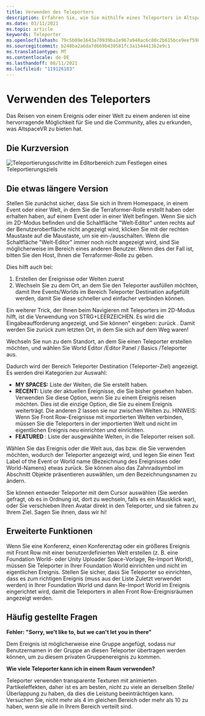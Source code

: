 ```yaml
---
title: Verwenden des Teleporters
description: Erfahren Sie, wie Sie mithilfe eines Teleporters in AltspaceVR von einem Ereignis oder einer Welt zu einem anderen reisen.
ms.date: 03/11/2021
ms.topic: article
keywords: Teleporter
ms.openlocfilehash: 79c5b09e1643a70939ba1e967a948ac6c80c2b615bce9eef598d0e07b7722ea3
ms.sourcegitcommit: b248ba2a6da7d669b430581fc3a1544413b2e9c1
ms.translationtype: MT
ms.contentlocale: de-DE
ms.lasthandoff: 08/11/2021
ms.locfileid: "119126183"
---
```

# <a name="using-the-teleporter"></a>Verwenden des Teleporters

Das Reisen von einem Ereignis oder einer Welt zu einem anderen ist eine hervorragende Möglichkeit für Sie und die Community, alles zu erkunden, was AltspaceVR zu bieten hat.

## <a name="the-short-version"></a>Die Kurzversion

![Teleportierungsschritte im Editorbereich zum Festlegen eines Teleportierungsziels](images/teleporter.png)

## <a name="the-slightly-longer-version"></a>Die etwas längere Version

Stellen Sie zunächst sicher, dass Sie sich in Ihrem Homespace, in einem Event oder einer Welt, in dem Sie die Terraformer-Rolle erstellt haben oder erhalten haben, auf einem Event oder in einer Welt befingen. Wenn Sie sich im 2D-Modus befinden und die Schaltfläche "Welt-Editor" unten rechts auf der Benutzeroberfläche nicht angezeigt wird, klicken Sie mit der rechten Maustaste auf die Maustaste, um sie ein-/ausschalten. Wenn die Schaltfläche "Welt-Editor" immer noch nicht angezeigt wird, sind Sie möglicherweise im Bereich eines anderen Benutzer. Wenn dies der Fall ist, bitten Sie den Host, Ihnen die Terraformer-Rolle zu geben.

Dies hilft auch bei: 
1. Erstellen der Ereignisse oder Welten zuerst
2. Wechseln Sie zu dem Ort, an dem Sie den Teleporter ausfüllen möchten, damit Ihre Events/Worlds im Bereich Teleporter Destination aufgefüllt werden, damit Sie diese schneller und einfacher verbinden können.

Ein weiterer Trick, der Ihnen beim Navigieren mit Teleporters im 2D-Modus hilft, ist die Verwendung von STRG+LEERZEICHEN. Es wird die Eingabeaufforderung angezeigt, und Sie können" eingeben: zurück . Damit werden Sie zurück zum letzten Ort, in dem Sie sich auf dem Weg waren! 

Wechseln Sie nun zu dem Standort, an dem Sie einen Teleporter erstellen möchten, und wählen Sie World Editor /Editor Panel / Basics /Teleporter aus.

Dadurch wird der Bereich Teleporter Destination (Teleporter-Ziel) angezeigt. Es werden drei Kategorien zur Auswahl:

* **MY SPACES:** Liste der Welten, die Sie erstellt haben.
* **RECENT:** Liste der aktuellen Ereignisse, die Sie bisher gesehen haben. Verwenden Sie diese Option, wenn Sie zu einem Ereignis reisen möchten. Dies ist die einzige Option, die Sie zu einem Ereignis weiterträgt. Die anderen 2 lassen sie nur zwischen Welten zu. HINWEIS: Wenn Sie Front Row-Ereignisse mit importierten Welten verbinden, müssen Sie die Teleporters in der importierten Welt und nicht im eigentlichen Ereignis neu einrichten und einrichten.
* **FEATURED** : Liste der ausgewählte Welten, in die Teleporter reisen soll.

Wählen Sie das Ereignis oder die Welt aus, das bzw. die Sie verwenden möchten, wodurch der Teleporter angezeigt wird, und legen Sie einen Text Label of the Event or World name (Bezeichnung des Ereignisses oder World-Namens) etwas zurück. Sie können also das Zahnradsymbol im Abschnitt Objekte präsentieren auswählen, um den Bezeichnungsnamen zu ändern.

Sie können entweder Teleporter mit dem Cursor auswählen (Sie werden gefragt, ob es in Ordnung ist, dort zu wechseln, falls es ein Mausklick war), oder Sie verschieben Ihren Avatar direkt in den Teleporter, und sie fahren zu Ihrem Ziel. Sagen Sie ihnen, dass wir hi!

## <a name="advanced-features"></a>Erweiterte Funktionen

Wenn Sie eine Konferenz, einen Konferenztag oder ein größeres Ereignis mit Front Row mit einer benutzerdefinierten Welt erstellen (z. B. eine Foundation World- oder Unity Uploader Space-Vorlage, Re-Import World), müssen Sie Teleporter in Ihrer Foundation World einrichten und nicht im eigentlichen Ereignis. Stellen Sie sicher, dass Sie Teleporter so einrichten, dass es zum richtigen Ereignis (muss aus der Liste Zuletzt verwendet werden) in Ihrer Foundation World und dann Re-Import World im Ereignis eingerichtet wird, damit die Teleporters in allen Front Row-Ereignisräumen angezeigt werden.

## <a name="faqs"></a>Häufig gestellte Fragen

**Fehler: "Sorry, we't like to, but we can't let you in there"**

Dem Ereignis ist möglicherweise eine Gruppe angefügt, sodass nur Benutzernamen in der Gruppe an diesen Teleporter übertragen werden können, um zu diesem privaten Gruppenereignis zu kommen.

**Wie viele Teleporter kann ich in einem Raum verwenden?**

Teleporter verwenden transparente Texturen mit animierten Partikeleffekten, daher ist es am besten, nicht zu viele an derselben Stelle/Überlappung zu haben, da dies die Leistung beeinträchtigen kann. Versuchen Sie, nicht mehr als 4 im gleichen Bereich oder mehr als 10 zu haben, wenn sie alle in Ihrem Bereich verteilt sind.